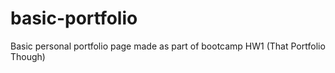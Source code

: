 # basic-portfolio
Basic personal portfolio page made as part of bootcamp HW1 (That Portfolio Though)
